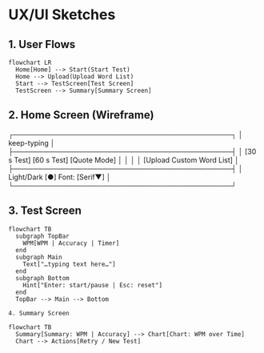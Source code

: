
<!-- UX_UI_Sketches.md -->

# UX/UI Sketches

## 1. User Flows

```mermaid
flowchart LR
  Home[Home] --> Start(Start Test)
  Home --> Upload(Upload Word List)
  Start --> TestScreen[Test Screen]
  TestScreen --> Summary[Summary Screen]
```

## 2. Home Screen (Wireframe)

┌────────────────────────────────────────────┐
│ keep-typing                                │
├────────────────────────────────────────────┤
│ [30 s Test]  [60 s Test]  [Quote Mode]      │
│                                            │
│ [Upload Custom Word List]                  │
├────────────────────────────────────────────┤
│ Light/Dark [●]   Font: [Serif▼]             │
└────────────────────────────────────────────┘

## 3. Test Screen

```mermaid
flowchart TB
  subgraph TopBar
    WPM[WPM | Accuracy | Timer]
  end
  subgraph Main
    Text["…typing text here…"]
  end
  subgraph Bottom
    Hint["Enter: start/pause | Esc: reset"]
  end
  TopBar --> Main --> Bottom

4. Summary Screen

flowchart TB
  Summary[Summary: WPM | Accuracy] --> Chart[Chart: WPM over Time]
  Chart --> Actions[Retry / New Test]